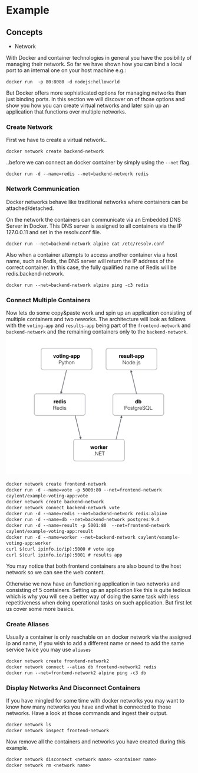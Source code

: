 # Example

## Concepts
*  Network


With Docker and container technologies in general you have the posibility of managing their network. So far we have shown how you can bind a local port to an internal one on your host machine e.g.:
````
docker run  -p 80:8080 -d nodejs:helloworld
````
But Docker offers more sophisticated options for managing networks than just binding ports. In this section we will discover on of those options and show you how you can create virtual networks and later spin up an application that functions over multiple networks.

### Create Network
First we have to create a virtual network..
````
docker network create backend-network
````
..before we can connect an docker container by simply using the `--net` flag.
````
docker run -d --name=redis --net=backend-network redis
````


### Network Communication

Docker networks behave like traditional networks where containers can be attached/detached.

On the network the containers can communicate via an Embedded DNS Server in Docker. This DNS server is assigned to all containers via the IP 127.0.0.11 and set in the resolv.conf file.
````
docker run --net=backend-network alpine cat /etc/resolv.conf
````
Also when a container attempts to access another container via a host name, such as Redis, the DNS server will return the IP address of the correct container. In this case, the fully qualified name of Redis will be redis.backend-network. 
````
docker run --net=backend-network alpine ping -c3 redis
````


### Connect Multiple Containers

Now lets do some copy&paste work and spin up an application consisting of multiple containers and two neworks. The architecture will look as follows with the `voting-app` and `results-app` being part of the `frontend-network` and `backend-network` and the remaining containers only to the `backend-network`.
![architecture](architecture.png)
````
docker network create frontend-network
docker run -d --name=vote -p 5000:80 --net=frontend-network caylent/example-voting-app:vote
docker network create backend-network
docker network connect backend-network vote
docker run -d --name=redis --net=backend-network redis:alpine
docker run -d --name=db --net=backend-network postgres:9.4
docker run -d --name=result -p 5001:80  --net=frontend-network caylent/example-voting-app:result
docker run -d --name=worker --net=backend-network caylent/example-voting-app:worker
curl $(curl ipinfo.io/ip):5000 # vote app
curl $(curl ipinfo.io/ip):5001 # results app
````
You may notice that both frontend containers are also bound to the host network so we can see the web content. 

Otherwise we now have an functioning application in two networks and consisting of 5 containers.  Setting up an application like this is quite tedious which is why you will see a better way of doing the same task with less repetitiveness when doing operational tasks on such application. But first let us cover some more basics.

### Create Aliases

Usually a container is only reachable on an docker network via the assigned ip and name, if you wish to add a different name or need to add the same service twice you may use `aliases`
````
docker network create frontend-network2
docker network connect --alias db frontend-network2 redis
docker run --net=frontend-network2 alpine ping -c3 db
````


### Display Networks And Disconnect Containers

If you have mingled for some time with docker networks you may want to know how many networks you have and what is connected to those networks. Have a look at those commands and ingest their output.
````
docker network ls
docker network inspect frontend-network

````
Now remove all the containers and networks you have created during this example.
````
docker network disconnect <network name> <container name>
docker network rm <network name>
````

